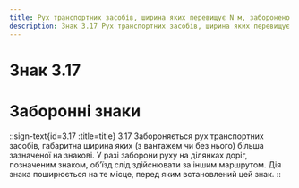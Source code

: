 ```yaml
---
title: Рух транспортних засобів, ширина яких перевищує N м, заборонено
description: Знак 3.17 Рух транспортних засобів, ширина яких перевищує N м, заборонено
---
```

# Знак 3.17
# Заборонні знаки
::sign-text{id=3.17 :title=title}
3.17 Забороняється рух транспортних засобів, габаритна ширина яких (з вантажем чи без нього) більша зазначеної на знакові.
У разі заборони руху на ділянках доріг, позначеним знаком, об’їзд слід здійснювати за іншим маршрутом.
Дія знака поширюється на те місце, перед яким встановлений цей знак.
::